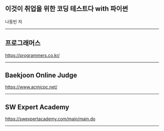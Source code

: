 ## 이것이 취업을 위한 코딩 테스트다 with 파이썬  
나동빈 저<hr>
## 프로그래머스
https://programmers.co.kr/<hr>
## Baekjoon Online Judge
https://www.acmicpc.net/<hr>
## SW Expert Academy
https://swexpertacademy.com/main/main.do<hr>

